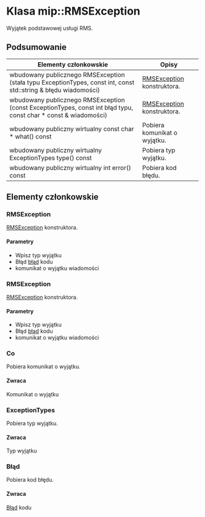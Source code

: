 # <a name="class-miprmsexception"></a>Klasa mip::RMSException 
Wyjątek podstawowej usługi RMS.
  
## <a name="summary"></a>Podsumowanie
 Elementy członkowskie                        | Opisy                                
--------------------------------|---------------------------------------------
wbudowany publicznego RMSException (stała typu ExceptionTypes, const int, const std::string & błędu wiadomości)  |  [RMSException](#classmip_1_1_r_m_s_exception) konstruktora.
wbudowany publicznego RMSException (const ExceptionTypes, const int błąd typu, const char * const & wiadomości)  |  [RMSException](#classmip_1_1_r_m_s_exception) konstruktora.
wbudowany publiczny wirtualny const char * what() const  |  Pobiera komunikat o wyjątku.
wbudowany publiczny wirtualny ExceptionTypes type() const  |  Pobiera typ wyjątku.
wbudowany publiczny wirtualny int error() const  |  Pobiera kod błędu.
  
## <a name="members"></a>Elementy członkowskie
  
### <a name="rmsexception"></a>RMSException
[RMSException](#classmip_1_1_r_m_s_exception) konstruktora.
  
#### <a name="parameters"></a>Parametry
* Wpisz typ wyjątku 
* Błąd [błąd](#classmip_1_1_error) kodu 
* komunikat o wyjątku wiadomości
  
### <a name="rmsexception"></a>RMSException
[RMSException](#classmip_1_1_r_m_s_exception) konstruktora.
  
#### <a name="parameters"></a>Parametry
* Wpisz typ wyjątku 
* Błąd [błąd](#classmip_1_1_error) kodu 
* komunikat o wyjątku wiadomości
  
### <a name="what"></a>Co
Pobiera komunikat o wyjątku.
  
#### <a name="returns"></a>Zwraca
Komunikat o wyjątku
  
### <a name="exceptiontypes"></a>ExceptionTypes
Pobiera typ wyjątku.
  
#### <a name="returns"></a>Zwraca
Typ wyjątku
  
### <a name="error"></a>Błąd
Pobiera kod błędu.
  
#### <a name="returns"></a>Zwraca
[Błąd](#classmip_1_1_error) kodu